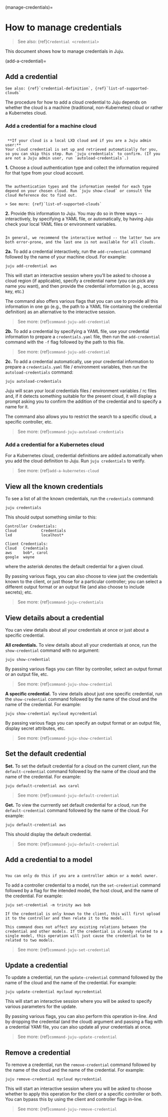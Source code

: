 (manage-credentials)=
# How to manage credentials

> See also: {ref}`Credential <credential>`

This document shows how to manage credentials in Juju.

(add-a-credential)=
## Add a credential

```{div} crossref
See also: {ref}`credential-definition`, {ref}`list-of-supported-clouds`
```

The procedure for how to add a cloud credential to Juju depends on whether the cloud is a machine (traditional, non-Kubernetes) cloud or rather a Kubernetes cloud.

### Add a credential for a machine cloud

```{tip}

 **If your cloud is a local LXD cloud and if you are a Juju admin user:**
Your cloud credential is set up and retrieved automatically for you, so you can skip this step. Run `juju credentials` to confirm. (If you are not a Juju admin user, run `autoload-credentials`.)

```

**1.** Choose a cloud authentication type and collect the information required for that type from your cloud account.

```{caution}

The authentication types and the information needed for each type depend on your chosen cloud. Run `juju show-cloud` or consult the cloud Reference doc to find out.

> See more: {ref}`list-of-supported-clouds`

```

**2.** Provide this information to Juju. You may do so in three ways -- interactively, by specifying a YAML file, or automatically, by having Juju check your local YAML files or environment variables.

```{caution}

In general, we recommend the interactive method -- the latter two are both error-prone, and the last one is not available for all clouds.

```


**2a.** To add a credential interactively, run the `add-credential` command followed by the name of your machine cloud. For example:

```text
juju add-credential aws
```

This will start an interactive session where you’ll be asked to choose a cloud region (if applicable), specify a credential name (you can pick any name you want), and then provide the credential information (e.g., access key, etc.)

The command also  offers various flags that you can use  to provide all this information in one go (e.g., the path to a YAML file containing the credential definition) as an alternative to the interactive session.

> See more: {ref}`command-juju-add-credential`


**2b.** To add a credential by specifying a YAML file, use your credential information to prepare a `credentials.yaml` file, then run the `add-credential` command with the `-f` flag followed by the path to this file.

> See more: {ref}`command-juju-add-credential`


**2c.** To add a credential automatically, use your credential information to prepare a `credentials.yaml` file / environment variables, then run the `autoload-credentials` command:

```text
juju autoload-credentials
```

Juju will scan your local credentials files / environment variables / rc files and, if it detects something suitable for the present cloud, it will display a prompt asking you to confirm the addition of the credential and to specify a name for it.

The command also allows you to restrict the search to a specific cloud, a specific controller, etc.

> See more: {ref}`command-juju-autoload-credentials`

### Add a credential for a Kubernetes cloud

For a Kubernetes cloud, credential definitions are added automatically when you add the cloud definition to Juju. Run `juju credentials` to verify.

> See more: {ref}`add-a-kubernetes-cloud`


## View all the known credentials

To see a list of all the known credentials, run the `credentials` command:

```text
juju credentials
```

This should output something similar to this:

```text
Controller Credentials:
Cloud           Credentials
lxd             localhost*

Client Credentials:
Cloud   Credentials
aws     bob*, carol
google  wayne
```

where the asterisk denotes the default credential for a given cloud.

By passing various flags, you can also choose to view just the credentials known to the client, or just those for a particular controller; you can select a different output format or an output file (and also choose to include secrets); etc.

> See more: {ref}`command-juju-credentials`


## View details about a credential


You can view details about all your credentials at once or just about a specific credential.

**All credentials.** To view details about all your credentials at once, run the `show-credential` command with no argument:

```text
juju show-credential
```

By passing various flags you can filter by controller, select an output format or an output file, etc.

> See more: {ref}`command-juju-show-credential`


**A specific credential.** To view details about just one specific credential, run the `show-credential` command followed by the name of the cloud and the name of the credential. For example:

```text
juju show-credential mycloud mycredential
```

By passing various flags you can specify an output format or an output file, display secret attributes, etc.

> See more: {ref}`command-juju-show-credential`


## Set the default credential

**Set.** To set the default credential for a cloud on the current client, run the `default-credential` command followed by the name of the cloud and the name of the credential. For example:

```text
juju default-credential aws carol
```

> See more: {ref}`command-juju-default-credential`

**Get.** To view the currrently set default credential for a cloud, run the `default-credential` command followed by the name of the cloud. For example:

```text
juju default-credential aws
```
This should display the default credential.

<!--
By running the same with the `--reset` flag  you can reset the default.
-->

> See more: {ref}`command-juju-default-credential`


## Add a credential to a model

```{caution}

You can only do this if you are a controller admin or a model owner.

```


To add a controller credential to a model, run the `set-credential` command followed by a flag for the intended model, the host cloud, and the name of the credential. For example:

```text
juju set-credential -m trinity aws bob
```

```{important}
If the credential is only known to the client, this will first upload it to the controller and then relate it to the model.
```

```{tip}
This command does not affect any existing relations between the credential and other models. If the credential is already related to a single model, this operation will just cause the credential to be related to two models.

```

> See more: {ref}`command-juju-set-credential`

## Update a credential

To update a credential, run the `update-credential` command followed by the name of the cloud and the name of the credential. For example:

```text
juju update-credential mycloud mycredential
```

This will start an interactive session where you will be asked to specify various parameters for the update.

By passing various flags, you can also perform this operation in-line. And by dropping the credential (and the cloud) argument and passing a flag with a credential YAMl file, you can also update all your credentials at once.

> See more: {ref}`command-juju-update-credential`


## Remove a credential

To remove a credential, run the `remove-credential` command followed by the name of the cloud and the name of the credential. For example:

```text
juju remove-credential mycloud mycredential
```

This will start an interactive session where you will be asked to choose whether to apply this operation for the client or a specific controller or both. You can bypass this by using the client and controller flags in-line.

> See more: {ref}`command-juju-remove-credential`


